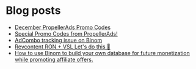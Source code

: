 # Blog posts
<!-- BLOG-POST-LIST:START -->
- [December PropellerAds Promo Codes](https://afflift.com/f/threads/december-propellerads-promo-codes.10021/)
- [Special Promo Codes from PropellerAds!](https://afflift.com/f/threads/special-promo-codes-from-propellerads.10122/)
- [AdCombo tracking issue on Binom](https://afflift.com/f/threads/adcombo-tracking-issue-on-binom.5640/)
- [Revcontent RON + VSL Let&#39;s do this 🚀](https://afflift.com/f/threads/revcontent-ron-vsl-lets-do-this-%F0%9F%9A%80.9662/)
- [How to use Binom to build your own database for future monetization while promoting affiliate offers.](https://afflift.com/f/threads/how-to-use-binom-to-build-your-own-database-for-future-monetization-while-promoting-affiliate-offers.10145/)
<!-- BLOG-POST-LIST:END -->

